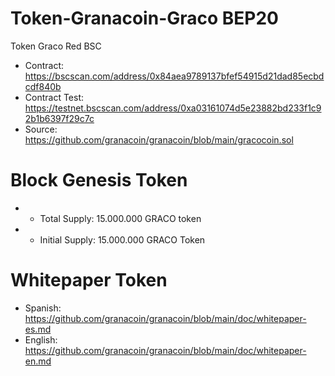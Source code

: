 # Token-Granacoin-Graco BEP20
Token Graco Red BSC

* Contract: https://bscscan.com/address/0x84aea9789137bfef54915d21dad85ecbdcdf840b
* Contract Test: https://testnet.bscscan.com/address/0xa03161074d5e23882bd233f1c92b1b6397f29c7c
* Source: https://github.com/granacoin/granacoin/blob/main/gracocoin.sol

 Block Genesis Token 
==========================
* - Total Supply: 15.000.000 GRACO token
* - Initial Supply: 15.000.000 GRACO Token


Whitepaper Token
==========================
* Spanish: https://github.com/granacoin/granacoin/blob/main/doc/whitepaper-es.md
* English: https://github.com/granacoin/granacoin/blob/main/doc/whitepaper-en.md
